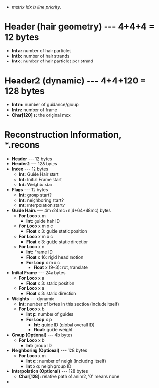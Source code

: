 * *matrix idx is line priority*.

# Header (hair geometry) --- 4+4+4 = 12 bytes
* **Int a:** number of hair particles
* **Int b:** number of hair strands
* **Int c:** number of hair particles per strand

# Header2 (dynamic) --- 4+4+120 = 128 bytes
* **Int m:** number of guidance/group
* **Int n:** number of frame
* **Char[120] s:** the original mcx

# Reconstruction Information, \*.recons

* **Header** --- 12 bytes
* **Header2** --- 128 bytes
* **Index** --- 12 bytes
  * **Int:** Guide Hair start
  * **Int:** Initial Frame start
  * **Int:** Weights start
* **Flags** --- 12 bytes
  * **Int:** group start?
  * **Int:** neighboring start?
  * **Int:** Interpolation start?
* **Guide Hairs** --- 4m+24mc+n(4+64+48mc) bytes
  * **For Loop** x m
    * **Int:** guide hair ID
  * **For Loop** x m x c
    * **Float** x 3: guide static position
  * **For Loop** x m x c  
    * **Float** x 3: guide static direction
  * **For Loop** x n  
    * **Int:** Frame ID
    * **Float** x 16: rigid head motion
    * **For Loop** x m x c
      * **Float** x (9+3): rot, translate
* **Initial Frame**  --- 24a bytes
  * **For Loop** x a
    * **Float** x 3: static position
  * **For Loop** x a  
    * **Float** x 3: static direction
* **Weights** --- dynamic
  * **Int:** number of bytes in this section (include itself)
  * **For Loop** x b
    * **Int p:** number of guides  
    * **For Loop** x p
      * **Int:** guide ID (global overall ID)
      * **Float:** guide weight
* **Group (Optional)** --- 4b bytes
  * **For Loop** x b
    * **Int:** group ID
* **Neighboring (Optional)** --- 128 bytes
  * **For Loop** x m  
    * **Int q:**: number of neigh (including itself)
    * **Int** x q: neigh group ID
* **Interpolation (Optional)** --- 128 bytes
  * **Char[128]:** relative path of anim2, '0' means none
*
